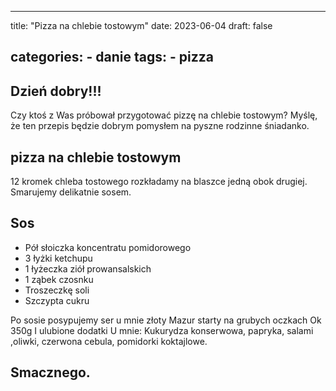 

---
title: "Pizza na chlebie tostowym"
date: 2023-06-04
draft: false

categories:
    - danie
tags:
    - pizza
---


## Dzień dobry!!!


Czy ktoś z Was próbował przygotować pizzę na chlebie tostowym?
Myślę, że ten przepis będzie dobrym pomysłem na pyszne rodzinne śniadanko.

## pizza na chlebie tostowym


12 kromek chleba tostowego rozkładamy na blaszce jedną obok drugiej. Smarujemy delikatnie sosem.


## Sos


* Pół słoiczka koncentratu pomidorowego
* 3 łyżki ketchupu
* 1 łyżeczka ziół prowansalskich
* 1 ząbek czosnku
* Troszeczkę soli
* Szczypta cukru

Po sosie posypujemy ser u mnie złoty Mazur starty na grubych oczkach Ok 350g
I ulubione dodatki
U mnie:
Kukurydza konserwowa, papryka, salami ,oliwki, czerwona cebula, pomidorki koktajlowe.

## Smacznego.
